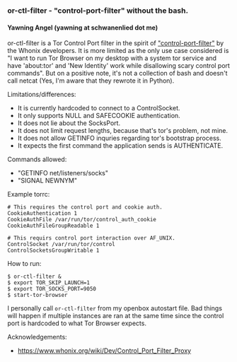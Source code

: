 ### or-ctl-filter - "control-port-filter" without the bash.
#### Yawning Angel (yawning at schwanenlied dot me)

or-ctl-filter is a Tor Control Port filter in the spirit of
["control-port-filter"](https://github.com/Whonix/control-port-filter) by the
Whonix developers.  It is more limited as the only use case considered is
"I want to run Tor Browser on my desktop with a system tor service and have
'about:tor' and 'New Identity' work while disallowing scary control port
commands".  But on a positive note, it's not a collection of bash and doesn't
call netcat (Yes, I'm aware that they rewrote it in Python).

Limitations/differences:
 * It is currently hardcoded to connect to a ControlSocket.
 * It only supports NULL and SAFECOOKIE authentication.
 * It does not lie about the SocksPort.
 * It does not limit request lengths, because that's tor's problem, not mine.
 * It does not allow GETINFO inquries regarding tor's bootstrap process.
 * It expects the first command the application sends is AUTHENTICATE.

Commands allowed:
 * "GETINFO net/listeners/socks"
 * "SIGNAL NEWNYM"

Example torrc:
```
# This requires the control port and cookie auth.
CookieAuthentication 1
CookieAuthFile /var/run/tor/control_auth_cookie
CookieAuthFileGroupReadable 1

# This requirs control port interaction over AF_UNIX.
ControlSocket /var/run/tor/control
ControlSocketsGroupWritable 1
```

How to run:
```
$ or-ctl-filter &
$ export TOR_SKIP_LAUNCH=1
$ export TOR_SOCKS_PORT=9050
$ start-tor-browser
```

I personally call `or-ctl-filter` from my openbox autostart file.  Bad things
will happen if multiple instances are ran at the same time since the control
port is hardcoded to what Tor Browser expects.

Acknowledgements:
 * https://www.whonix.org/wiki/Dev/Control_Port_Filter_Proxy
